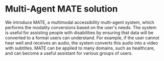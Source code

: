 # Multi-Agent MATE solution

We introduce MATE, a multimodal accessibility multi-agent system, which performs the modality conversions based on the user's needs. The system is useful for assisting people with disabilities by ensuring that data will be converted to a format users can understand. For example, if the user cannot hear well and receives an audio, the system converts this audio into a video with subtitles. MATE can be applied to many domains, such as healthcare, and can become a useful assistant for various groups of users.
